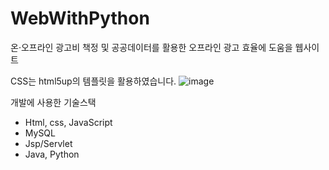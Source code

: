 # WebWithPython

온·오프라인 광고비 책정 및 공공데이터를 활용한 오프라인 광고 효율에 도움을 웹사이트

CSS는 html5up의 템플릿을 활용하였습니다.
![image](https://user-images.githubusercontent.com/58044435/148678679-e5928b86-4a37-403d-a916-2c44df7f7d49.png)


개발에 사용한 기술스택 
* Html, css, JavaScript
* MySQL
* Jsp/Servlet
* Java, Python
